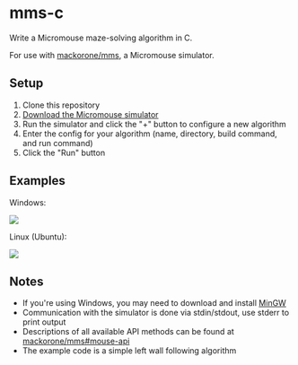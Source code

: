# mms-c

Write a Micromouse maze-solving algorithm in C.

For use with [mackorone/mms](https://github.com/mackorone/mms), a Micromouse simulator.

## Setup

1. Clone this repository
1. [Download the Micromouse simulator](https://github.com/mackorone/mms#download)
1. Run the simulator and click the "+" button to configure a new algorithm
1. Enter the config for your algorithm (name, directory, build command, and run command)
1. Click the "Run" button

## Examples

Windows:

![](https://github.com/mackorone/mms-c/blob/master/config-windows.png)

Linux (Ubuntu):

![](https://github.com/mackorone/mms-c/blob/master/config-linux.png)


## Notes

- If you're using Windows, you may need to download and install [MinGW](http://mingw.org/wiki/Getting_Started)
- Communication with the simulator is done via stdin/stdout, use stderr to print output
- Descriptions of all available API methods can be found at [mackorone/mms#mouse-api](https://github.com/mackorone/mms#mouse-api)
- The example code is a simple left wall following algorithm
